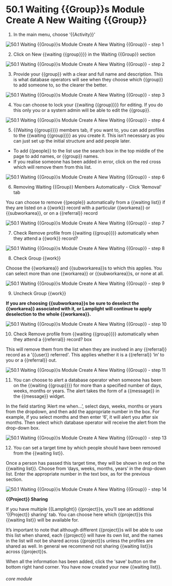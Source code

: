 # 50.1 Waiting {{Group}}s Module Create A New Waiting {{Group}}

1. In the main menu, choose ‘{{Activity}}&#039;

![50.1 Waiting {{Group}}s Module Create A New Waiting {{Group}} - step 1](50.1_Waiting_Lists_Module_Create_A_New_Waiting_List_im_1.png)

2. Click on New {{waiting {{group}}}} in the Waiting {{Group}} section

![50.1 Waiting {{Group}}s Module Create A New Waiting {{Group}} - step 2](50.1_Waiting_Lists_Module_Create_A_New_Waiting_List_im_2.png)

3. Provide your {{group}} with a clear and full name and description. This is what database operators will see when they choose which {{group}} to add someone to, so the clearer the better.

![50.1 Waiting {{Group}}s Module Create A New Waiting {{Group}} - step 3](50.1_Waiting_Lists_Module_Create_A_New_Waiting_List_im_3.png)

4. You can choose to lock your {{waiting {{group}}}} for editing. If you do this only you or a system admin will be able to edit the {{group}}. 

![50.1 Waiting {{Group}}s Module Create A New Waiting {{Group}} - step 4](50.1_Waiting_Lists_Module_Create_A_New_Waiting_List_im_4.png)

5. {{Waiting {{group}}}} members tab, if you want to, you can add profiles to the {{waiting {{group}}}} as you create it. This isn’t necessary as you can just set up the initial structure and add people later.
- To add {{people}} to the list use the search box in the top middle of the page to add names, or {{group}} names.
- If you realise someone has been added in error, click on the red cross which will remove them from this list. 

![50.1 Waiting {{Group}}s Module Create A New Waiting {{Group}} - step 6](50.1_Waiting_Lists_Module_Create_A_New_Waiting_List_im_6.png)

6. Removing Waiting {{Group}} Members Automatically - Click &#039;Removal&#039; tab

You can choose to remove {{people}} automatically from a {{waiting list}} if they are listed on a {{work}} record with a particular {{workarea}} or {{subworkarea}}, or on a {{referral}} record

![50.1 Waiting {{Group}}s Module Create A New Waiting {{Group}} - step 7](50.1_Waiting_Lists_Module_Create_A_New_Waiting_List_im_7.png)

7. Check Remove profile from {{waiting {{group}}}} automatically when they attend a {{work}} record?

![50.1 Waiting {{Group}}s Module Create A New Waiting {{Group}} - step 8](50.1_Waiting_Lists_Module_Create_A_New_Waiting_List_im_8.png)

8. Check Group {{work}}

Choose the {{workarea}} and {{subworkarea}}s to which this applies. You can select more than one {{workarea}} or {{subworkarea}}s, or none at all.

![50.1 Waiting {{Group}}s Module Create A New Waiting {{Group}} - step 9](50.1_Waiting_Lists_Module_Create_A_New_Waiting_List_im_9.png)

9. Uncheck Group {{work}}

**If you are choosing {{subworkarea}}s be sure to deselect the {{workarea}} associated with it, or Lamplight will continue to apply deselection to the whole {{workarea}}.**

![50.1 Waiting {{Group}}s Module Create A New Waiting {{Group}} - step 10](50.1_Waiting_Lists_Module_Create_A_New_Waiting_List_im_10.png)

10. Check Remove profile from {{waiting {{group}}}} automatically when they attend a {{referral}} record? box

This will remove them from the list when they are involved in any {{referral}} record as a '{{user}} referred'. This applies whether it is a {{referral}} ‘in’ to you or a {{referral}} out. 

![50.1 Waiting {{Group}}s Module Create A New Waiting {{Group}} - step 11](50.1_Waiting_Lists_Module_Create_A_New_Waiting_List_im_11.png)

11. You can choose to alert a database operator when someone has been on the {{waiting {{group}}}} for more than a specified number of days, weeks, months or years. The alert takes the form of a {{message}} in the {{message}} widget.

In the field starting ‘Alert me when…’, select days, weeks, months or years from the dropdown, and then add the appropriate number in the box. For example, if you select months and then enter ‘6’, it will alert you after six months.  Then select which database operator will receive the alert from the drop-down box.

![50.1 Waiting {{Group}}s Module Create A New Waiting {{Group}} - step 13](50.1_Waiting_Lists_Module_Create_A_New_Waiting_List_im_13.png)


12. You can set a target time by which people should have been removed from the {{waiting list}}. 

Once a person has passed this target time, they will be shown in red on the {{waiting list}}.  Choose from ‘days, weeks, months, years’ in the drop-down list.  Enter the appropriate number in the text box, as for the previous section.

![50.1 Waiting {{Group}}s Module Create A New Waiting {{Group}} - step 14](50.1_Waiting_Lists_Module_Create_A_New_Waiting_List_im_14.png)

**{{Project}} Sharing**
 
If you have multiple {{Lamplight}} {{project}}s, you’ll see an additional ‘{{Project}} sharing’ tab. You can choose here which {{project}}s this {{waiting list}} will be available for. 

It’s important to note that although different {{project}}s will be able to use this list when shared, each {{project}} will have its own list, and the names in the list will not be shared across {{project}}s unless the profiles are shared as well.  In general we recommend not sharing {{waiting list}}s across {{project}}s.
      
When all the information has been added, click the 'save' button on the bottom right hand corner. You have now created your new {{waiting list}}.

###### core module
